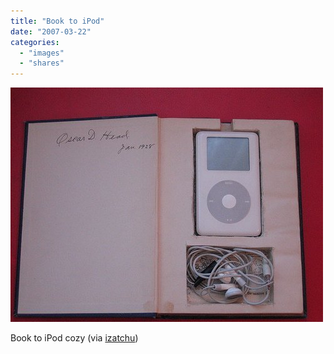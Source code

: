 ```yaml
---
title: "Book to iPod"
date: "2007-03-22"
categories: 
  - "images"
  - "shares"
---
```


![ipod book](images/282160_500.jpg)

Book to iPod cozy (via [izatchu](http://flickr.com/photos/izatchu))
